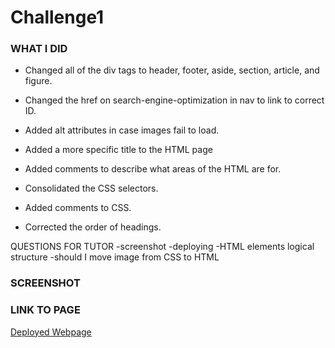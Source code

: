 # Challenge1


### WHAT I DID
* Changed all of the div tags to header, footer, aside, section, article, and figure.

* Changed the href on search-engine-optimization in nav to link to correct ID.

* Added alt attributes in case images fail to load.

* Added a more specific title to the HTML page

* Added comments to describe what areas of the HTML are for.

* Consolidated the CSS selectors.

* Added comments to CSS.

* Corrected the order of headings.

QUESTIONS FOR TUTOR
-screenshot
-deploying
-HTML elements logical structure
-should I move image from CSS to HTML


### SCREENSHOT


### LINK TO PAGE

<a href="https://jgood13.github.io/challenge1/" target="_blank">Deployed Webpage</a>